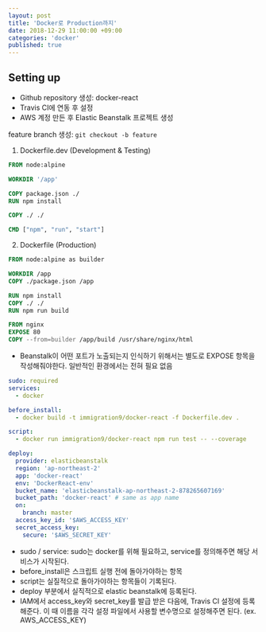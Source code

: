 ```yaml
---
layout: post
title: 'Docker로 Production까지'
date: 2018-12-29 11:00:00 +09:00
categories: 'docker'
published: true
---
```


## Setting up

- Github repository 생성: docker-react
- Travis CI에 연동 후 설정
- AWS 계정 만든 후 Elastic Beanstalk 프로젝트 생성

feature branch 생성: `git checkout -b feature`

1. Dockerfile.dev (Development & Testing)

```Dockerfile
FROM node:alpine

WORKDIR '/app'

COPY package.json ./
RUN npm install

COPY ./ ./

CMD ["npm", "run", "start"]
```

2. Dockerfile (Production)

```Dockerfile
FROM node:alpine as builder

WORKDIR /app
COPY ./package.json /app

RUN npm install
COPY ./ ./
RUN npm run build

FROM nginx
EXPOSE 80
COPY --from=builder /app/build /usr/share/nginx/html
```

- Beanstalk이 어떤 포트가 노출되는지 인식하기 위해서는 별도로 EXPOSE 항목을 작성해줘야한다. 일반적인 환경에서는 전혀 필요 없음

```yaml
sudo: required
services:
  - docker

before_install:
  - docker build -t immigration9/docker-react -f Dockerfile.dev .

script:
  - docker run immigration9/docker-react npm run test -- --coverage

deploy:
  provider: elasticbeanstalk
  region: 'ap-northeast-2'
  app: 'docker-react'
  env: 'DockerReact-env'
  bucket_name: 'elasticbeanstalk-ap-northeast-2-878265607169'
  bucket_path: 'docker-react' # same as app name
  on:
    branch: master
  access_key_id: '$AWS_ACCESS_KEY'
  secret_access_key:
    secure: '$AWS_SECRET_KEY'
```

- sudo / service: sudo는 docker를 위해 필요하고, service를 정의해주면 해당 서비스가 시작된다.
- before_install은 스크립트 실행 전에 돌아가야하는 항목
- script는 실질적으로 돌아가야하는 항목들이 기록된다.
- deploy 부분에서 실직적으로 elastic beanstalk에 등록된다.
- IAM에서 access_key와 secret_key를 발급 받은 다음에, Travis CI 설정에 등록해준다. 이 때 이름을 각각 설정 파일에서 사용할 변수명으로 설정해주면 된다. (ex. AWS_ACCESS_KEY)
